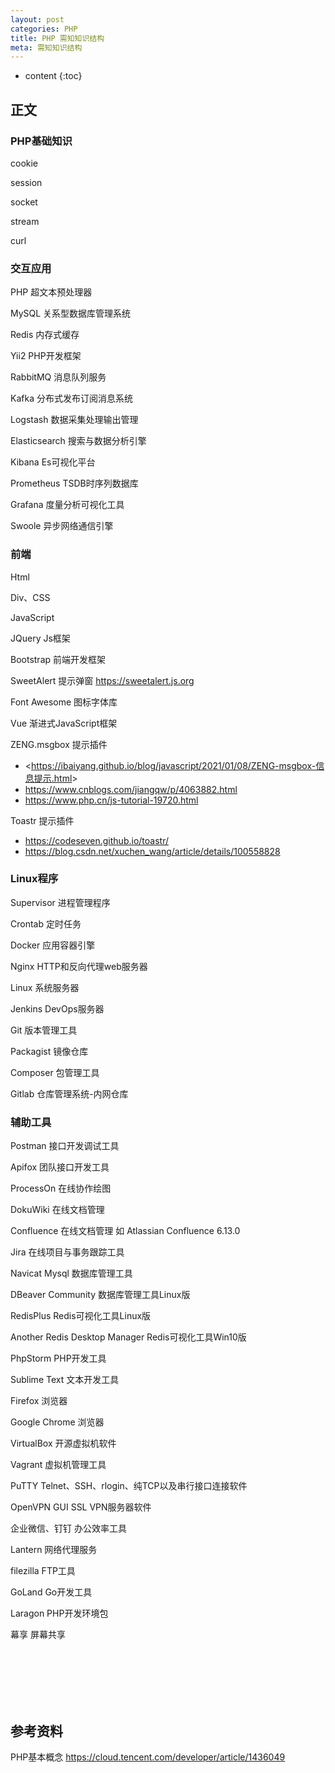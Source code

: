 ```yaml
---
layout: post
categories: PHP
title: PHP 需知知识结构
meta: 需知知识结构
---
```

* content
{:toc}

## 正文

### PHP基础知识

cookie

session

socket

stream

curl

### 交互应用

PHP                  超文本预处理器

MySQL                关系型数据库管理系统

Redis                内存式缓存

Yii2                 PHP开发框架

RabbitMQ             消息队列服务

Kafka                分布式发布订阅消息系统

Logstash             数据采集处理输出管理

Elasticsearch        搜索与数据分析引擎

Kibana               Es可视化平台

Prometheus           TSDB时序列数据库

Grafana              度量分析可视化工具

Swoole               异步网络通信引擎

### 前端

Html

Div、CSS 

JavaScript

JQuery         Js框架

Bootstrap      前端开发框架

SweetAlert     提示弹窗  <https://sweetalert.js.org>

Font Awesome   图标字体库

Vue            渐进式JavaScript框架

ZENG.msgbox    提示插件  
* <<https://ibaiyang.github.io/blog/javascript/2021/01/08/ZENG-msgbox-信息提示.html>>
* <https://www.cnblogs.com/jiangqw/p/4063882.html>  
* <https://www.php.cn/js-tutorial-19720.html>

Toastr         提示插件  
* <https://codeseven.github.io/toastr/>
* <https://blog.csdn.net/xuchen_wang/article/details/100558828>


### Linux程序

Supervisor     进程管理程序

Crontab        定时任务

Docker         应用容器引擎

Nginx          HTTP和反向代理web服务器

Linux          系统服务器

Jenkins        DevOps服务器

Git            版本管理工具

Packagist      镜像仓库

Composer       包管理工具 

Gitlab         仓库管理系统-内网仓库

### 辅助工具

Postman        接口开发调试工具

Apifox         团队接口开发工具

ProcessOn      在线协作绘图

DokuWiki       在线文档管理

Confluence     在线文档管理     如 Atlassian Confluence 6.13.0

Jira           在线项目与事务跟踪工具

Navicat Mysql           数据库管理工具

DBeaver Community       数据库管理工具Linux版

RedisPlus               Redis可视化工具Linux版

Another Redis Desktop Manager      Redis可视化工具Win10版

PhpStorm                PHP开发工具

Sublime Text            文本开发工具

Firefox                 浏览器

Google Chrome           浏览器

VirtualBox              开源虚拟机软件

Vagrant                 虚拟机管理工具

PuTTY                   Telnet、SSH、rlogin、纯TCP以及串行接口连接软件       

OpenVPN GUI             SSL VPN服务器软件            

企业微信、钉钉          办公效率工具

Lantern                 网络代理服务

filezilla               FTP工具

GoLand                  Go开发工具

Laragon                 PHP开发环境包

幕享                    屏幕共享


<br/><br/><br/><br/><br/>
## 参考资料

PHP基本概念 <https://cloud.tencent.com/developer/article/1436049>



